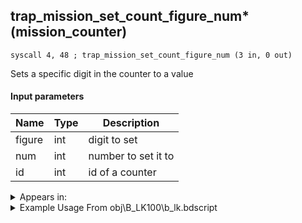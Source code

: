 ## trap_mission_set_count_figure_num* (mission_counter)

`syscall 4, 48 ; trap_mission_set_count_figure_num (3 in, 0 out)`

Sets a specific digit in the counter to a value

#### Input parameters
| Name | Type | Description
|------|------|------------
| figure   | int   | digit to set
| num   | int   | number to set it to
| id   | int   | id of a counter




<details>
	<summary>Appears in:</summary>
| filename | Entity (obj)
|----------|-------------
| obj\B_LK100\b_lk.bdscript       | ((B) Shenzi)          
| obj\B_LK100_00\b_lk.bdscript       | ((B) Shenzi)          
| obj\B_LK100_10\b_lk.bdscript       | ((B) Banzai)          
| obj\B_LK100_20\b_lk.bdscript       | ((B) Ed)          
| obj\F_CA050\f_ca.bdscript       | ((F) Explosive barrel (CA))          
| obj\N_NM050_BTL\n_nm.bdscript       | ((N) Lock (BTL) (NM))          
| obj\N_NM060_BTL\n_nm.bdscript       | ((N) Shock (BTL) (NM))          
| obj\N_NM070_BTL\n_nm.bdscript       | ((N) Barrel (BTL) (NM))          

</details>

<details>
	<summary>Example Usage From obj\B_LK100\b_lk.bdscript</summary>
```
L8060:
 popToSp 0
 pushFromFSp 0
 pushImm 1
 syscall 1, 39 ; trap_obj_unit_arg (2 in, 1 out)
 pushImm 0
 sub 
 ipos 
 jz L8109
 pushFromFSp 0
 pushImm 1
 syscall 1, 39 ; trap_obj_unit_arg (2 in, 1 out)
 pushImm 1
 sub 
 pushImm 8
 pushFromFSp 0
 pushImm 1
 syscall 1, 39 ; trap_obj_unit_arg (2 in, 1 out)
 pushImm 2
 mul 
 sub 
 pushImm 0
 syscall 4, 48 ; trap_mission_set_count_figure_num (3 in, 0 out)
 jmp L8109
```
</details>

